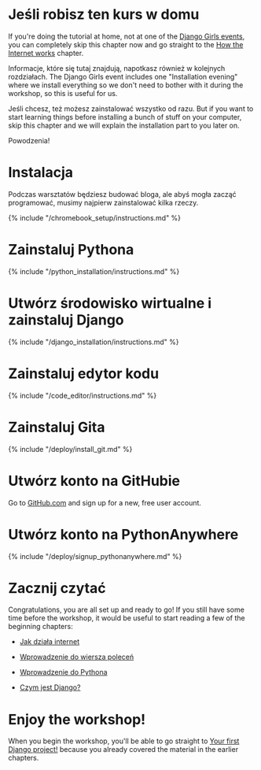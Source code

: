 # Jeśli robisz ten kurs w domu

If you're doing the tutorial at home, not at one of the [Django Girls events](https://djangogirls.org/events/), you can completely skip this chapter now and go straight to the [How the Internet works](../how_the_internet_works/README.md) chapter.

Informacje, które się tutaj znajdują, napotkasz również w kolejnych rozdziałach. The Django Girls event includes one "Installation evening" where we install everything so we don't need to bother with it during the workshop, so this is useful for us.

Jeśli chcesz, też możesz zainstalować wszystko od razu. But if you want to start learning things before installing a bunch of stuff on your computer, skip this chapter and we will explain the installation part to you later on.

Powodzenia!

# Instalacja

Podczas warsztatów będziesz budować bloga, ale abyś mogła zacząć programować, musimy najpierw zainstalować kilka rzeczy.

<!--sec data-title="Chromebook setup (if you're using one)"
data-id="chromebook_setup" data-collapse=true ces--> {% include "/chromebook_setup/instructions.md" %} 

<!--endsec-->

# Zainstaluj Pythona

{% include "/python_installation/instructions.md" %}

# Utwórz środowisko wirtualne i zainstaluj Django

{% include "/django_installation/instructions.md" %}

# Zainstaluj edytor kodu

{% include "/code_editor/instructions.md" %}

# Zainstaluj Gita

{% include "/deploy/install_git.md" %}

# Utwórz konto na GitHubie

Go to [GitHub.com](https://www.github.com) and sign up for a new, free user account.

# Utwórz konto na PythonAnywhere

{% include "/deploy/signup_pythonanywhere.md" %}

# Zacznij czytać

Congratulations, you are all set up and ready to go! If you still have some time before the workshop, it would be useful to start reading a few of the beginning chapters:

* [Jak działa internet](../how_the_internet_works/README.md)

* [Wprowadzenie do wiersza poleceń](../intro_to_command_line/README.md)

* [Wprowadzenie do Pythona](../python_introduction/README.md)

* [Czym jest Django?](../django/README.md)

# Enjoy the workshop!

When you begin the workshop, you'll be able to go straight to [Your first Django project!](../django_start_project/README.md) because you already covered the material in the earlier chapters.